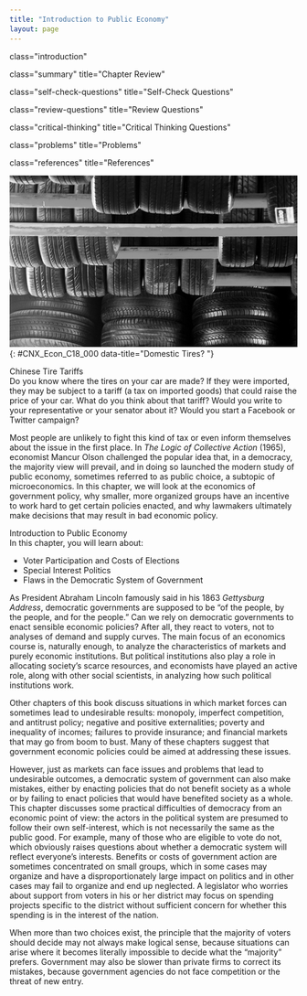 ```yaml
---
title: "Introduction to Public Economy"
layout: page
---
```



<cnx-pi data-type="cnx.flag.introduction"> class="introduction" </cnx-pi>

<cnx-pi data-type="cnx.eoc">class="summary" title="Chapter Review"</cnx-pi>

<cnx-pi data-type="cnx.eoc">class="self-check-questions" title="Self-Check Questions"</cnx-pi>

<cnx-pi data-type="cnx.eoc">class="review-questions" title="Review Questions"</cnx-pi>

<cnx-pi data-type="cnx.eoc">class="critical-thinking" title="Critical Thinking Questions"</cnx-pi>

<cnx-pi data-type="cnx.eoc">class="problems" title="Problems"</cnx-pi>

<cnx-pi data-type="cnx.eoc">class="references" title="References"</cnx-pi>

 ![This is a picture of car tires.](../resources/CNX_Econ_C18_000.jpg "While these tires may all appear similar, some are made in the United States and others are not. Those that are not could be subject to a tariff that could cause the cost of all tires to be higher. (Credit: modification of work by Jayme del Rosario/Flickr Creative Commons)"){: #CNX_Econ_C18_000 data-title="Domestic Tires? "}

<div data-type="note" class="note economics bringhome" markdown="1">
<div data-type="title" class="title">
Chinese Tire Tariffs
</div>
Do you know where the tires on your car are made? If they were imported, they may be subject to a tariff (a tax on imported goods) that could raise the price of your car. What do you think about that tariff? Would you write to your representative or your senator about it? Would you start a Facebook or Twitter campaign?

Most people are unlikely to fight this kind of tax or even inform themselves about the issue in the first place. In *The Logic of Collective Action* (1965), economist Mancur Olson challenged the popular idea that, in a democracy, the majority view will prevail, and in doing so launched the modern study of public economy, sometimes referred to as public choice, a subtopic of microeconomics. In this chapter, we will look at the economics of government policy, why smaller, more organized groups have an incentive to work hard to get certain policies enacted, and why lawmakers ultimately make decisions that may result in bad economic policy.

</div>

<div data-type="note" class="note economics chapter-objectives" markdown="1">
<div data-type="title" class="title">
Introduction to Public Economy
</div>
In this chapter, you will learn about:

* Voter Participation and Costs of Elections
* Special Interest Politics
* Flaws in the Democratic System of Government

</div>

As President Abraham Lincoln famously said in his 1863 *Gettysburg Address*, democratic governments are supposed to be “of the people, by the people, and for the people.” Can we rely on democratic governments to enact sensible economic policies? After all, they react to voters, not to analyses of demand and supply curves. The main focus of an economics course is, naturally enough, to analyze the characteristics of markets and purely economic institutions. But political institutions also play a role in allocating society’s scarce resources, and economists have played an active role, along with other social scientists, in analyzing how such political institutions work.

Other chapters of this book discuss situations in which market forces can sometimes lead to undesirable results: monopoly, imperfect competition, and antitrust policy; negative and positive externalities; poverty and inequality of incomes; failures to provide insurance; and financial markets that may go from boom to bust. Many of these chapters suggest that government economic policies could be aimed at addressing these issues.

However, just as markets can face issues and problems that lead to undesirable outcomes, a democratic system of government can also make mistakes, either by enacting policies that do not benefit society as a whole or by failing to enact policies that would have benefited society as a whole. This chapter discusses some practical difficulties of democracy from an economic point of view: the actors in the political system are presumed to follow their own self-interest, which is not necessarily the same as the public good. For example, many of those who are eligible to vote do not, which obviously raises questions about whether a democratic system will reflect everyone’s interests. Benefits or costs of government action are sometimes concentrated on small groups, which in some cases may organize and have a disproportionately large impact on politics and in other cases may fail to organize and end up neglected. A legislator who worries about support from voters in his or her district may focus on spending projects specific to the district without sufficient concern for whether this spending is in the interest of the nation.

When more than two choices exist, the principle that the majority of voters should decide may not always make logical sense, because situations can arise where it becomes literally impossible to decide what the “majority” prefers. Government may also be slower than private firms to correct its mistakes, because government agencies do not face competition or the threat of new entry.

